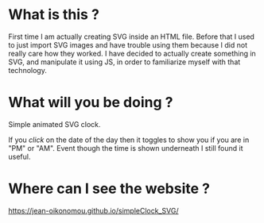 # What is this ?

First time I am actually creating SVG inside an HTML file. Before that I used to just import SVG images and have trouble using them because I did not really care how they worked. I have decided to actually create something in SVG, and manipulate it using JS, in order to familiarize myself with that technology.

# What will you be doing ?

Simple animated SVG clock.

If you _click_ on the date of the day then it toggles to show you if you are in "PM" or "AM". Event though the time is shown underneath I still found it useful.

# Where can I see the website ?

https://jean-oikonomou.github.io/simpleClock_SVG/
